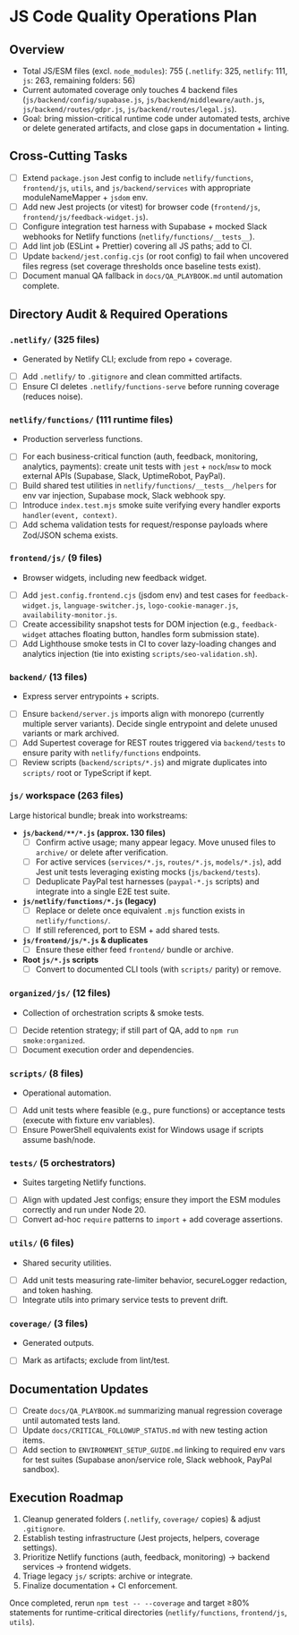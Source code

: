# JS Code Quality Operations Plan

## Overview
- Total JS/ESM files (excl. `node_modules`): 755 (`.netlify`: 325, `netlify`: 111, `js`: 263, remaining folders: 56)
- Current automated coverage only touches 4 backend files (`js/backend/config/supabase.js`, `js/backend/middleware/auth.js`, `js/backend/routes/gdpr.js`, `js/backend/routes/legal.js`).
- Goal: bring mission-critical runtime code under automated tests, archive or delete generated artifacts, and close gaps in documentation + linting.

## Cross-Cutting Tasks
- [ ] Extend `package.json` Jest config to include `netlify/functions`, `frontend/js`, `utils`, and `js/backend/services` with appropriate moduleNameMapper + `jsdom` env.
- [ ] Add new Jest projects (or vitest) for browser code (`frontend/js`, `frontend/js/feedback-widget.js`).
- [ ] Configure integration test harness with Supabase + mocked Slack webhooks for Netlify functions (`netlify/functions/__tests__`).
- [ ] Add lint job (ESLint + Prettier) covering all JS paths; add to CI.
- [ ] Update `backend/jest.config.cjs` (or root config) to fail when uncovered files regress (set coverage thresholds once baseline tests exist).
- [ ] Document manual QA fallback in `docs/QA_PLAYBOOK.md` until automation complete.

## Directory Audit & Required Operations

### `.netlify/` (325 files)
- Generated by Netlify CLI; exclude from repo + coverage.
- [ ] Add `.netlify/` to `.gitignore` and clean committed artifacts.
- [ ] Ensure CI deletes `.netlify/functions-serve` before running coverage (reduces noise).

### `netlify/functions/` (111 runtime files)
- Production serverless functions.
- [ ] For each business-critical function (auth, feedback, monitoring, analytics, payments): create unit tests with `jest` + `nock`/`msw` to mock external APIs (Supabase, Slack, UptimeRobot, PayPal).
- [ ] Build shared test utilities in `netlify/functions/__tests__/helpers` for env var injection, Supabase mock, Slack webhook spy.
- [ ] Introduce `index.test.mjs` smoke suite verifying every handler exports `handler(event, context)`.
- [ ] Add schema validation tests for request/response payloads where Zod/JSON schema exists.

### `frontend/js/` (9 files)
- Browser widgets, including new feedback widget.
- [ ] Add `jest.config.frontend.cjs` (jsdom env) and test cases for `feedback-widget.js`, `language-switcher.js`, `logo-cookie-manager.js`, `availability-monitor.js`.
- [ ] Create accessibility snapshot tests for DOM injection (e.g., `feedback-widget` attaches floating button, handles form submission state).
- [ ] Add Lighthouse smoke tests in CI to cover lazy-loading changes and analytics injection (tie into existing `scripts/seo-validation.sh`).

### `backend/` (13 files)
- Express server entrypoints + scripts.
- [ ] Ensure `backend/server.js` imports align with monorepo (currently multiple server variants). Decide single entrypoint and delete unused variants or mark archived.
- [ ] Add Supertest coverage for REST routes triggered via `backend/tests` to ensure parity with `netlify/functions` endpoints.
- [ ] Review scripts (`backend/scripts/*.js`) and migrate duplicates into `scripts/` root or TypeScript if kept.

### `js/` workspace (263 files)
Large historical bundle; break into workstreams:
- **`js/backend/**/*.js` (approx. 130 files)**
  - [ ] Confirm active usage; many appear legacy. Move unused files to `archive/` or delete after verification.
  - [ ] For active services (`services/*.js`, `routes/*.js`, `models/*.js`), add Jest unit tests leveraging existing mocks (`js/backend/tests`).
  - [ ] Deduplicate PayPal test harnesses (`paypal-*.js` scripts) and integrate into a single E2E test suite.
- **`js/netlify/functions/*.js` (legacy)**
  - [ ] Replace or delete once equivalent `.mjs` function exists in `netlify/functions/`.
  - [ ] If still referenced, port to ESM + add shared tests.
- **`js/frontend/js/*.js` & duplicates**
  - [ ] Ensure these either feed `frontend/` bundle or archive.
- **Root `js/*.js` scripts**
  - [ ] Convert to documented CLI tools (with `scripts/` parity) or remove.

### `organized/js/` (12 files)
- Collection of orchestration scripts & smoke tests.
- [ ] Decide retention strategy; if still part of QA, add to `npm run smoke:organized`.
- [ ] Document execution order and dependencies.

### `scripts/` (8 files)
- Operational automation.
- [ ] Add unit tests where feasible (e.g., pure functions) or acceptance tests (execute with fixture env variables).
- [ ] Ensure PowerShell equivalents exist for Windows usage if scripts assume bash/node.

### `tests/` (5 orchestrators)
- Suites targeting Netlify functions.
- [ ] Align with updated Jest configs; ensure they import the ESM modules correctly and run under Node 20.
- [ ] Convert ad-hoc `require` patterns to `import` + add coverage assertions.

### `utils/` (6 files)
- Shared security utilities.
- [ ] Add unit tests measuring rate-limiter behavior, secureLogger redaction, and token hashing.
- [ ] Integrate utils into primary service tests to prevent drift.

### `coverage/` (3 files)
- Generated outputs.
- [ ] Mark as artifacts; exclude from lint/test.

## Documentation Updates
- [ ] Create `docs/QA_PLAYBOOK.md` summarizing manual regression coverage until automated tests land.
- [ ] Update `docs/CRITICAL_FOLLOWUP_STATUS.md` with new testing action items.
- [ ] Add section to `ENVIRONMENT_SETUP_GUIDE.md` linking to required env vars for test suites (Supabase anon/service role, Slack webhook, PayPal sandbox).

## Execution Roadmap
1. Cleanup generated folders (`.netlify`, `coverage/` copies) & adjust `.gitignore`.
2. Establish testing infrastructure (Jest projects, helpers, coverage settings).
3. Prioritize Netlify functions (auth, feedback, monitoring) → backend services → frontend widgets.
4. Triage legacy `js/` scripts: archive or integrate.
5. Finalize documentation + CI enforcement.

Once completed, rerun `npm test -- --coverage` and target ≥80% statements for runtime-critical directories (`netlify/functions`, `frontend/js`, `utils`).
